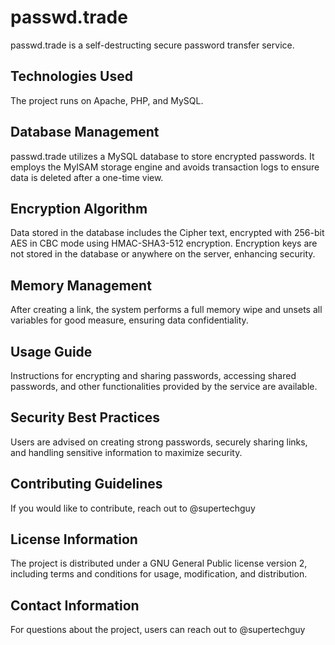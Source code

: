 # passwd.trade

passwd.trade is a self-destructing secure password transfer service.

## Technologies Used

The project runs on Apache, PHP, and MySQL.

## Database Management

passwd.trade utilizes a MySQL database to store encrypted passwords. It employs the MyISAM storage engine and avoids transaction logs to ensure data is deleted after a one-time view.

## Encryption Algorithm

Data stored in the database includes the Cipher text, encrypted with 256-bit AES in CBC mode using HMAC-SHA3-512 encryption. Encryption keys are not stored in the database or anywhere on the server, enhancing security.

## Memory Management

After creating a link, the system performs a full memory wipe and unsets all variables for good measure, ensuring data confidentiality.

## Usage Guide

Instructions for encrypting and sharing passwords, accessing shared passwords, and other functionalities provided by the service are available.

## Security Best Practices

Users are advised on creating strong passwords, securely sharing links, and handling sensitive information to maximize security.

## Contributing Guidelines

If you would like to contribute, reach out to @supertechguy

## License Information

The project is distributed under a GNU General Public license version 2, including terms and conditions for usage, modification, and distribution.

## Contact Information

For questions about the project, users can reach out to @supertechguy